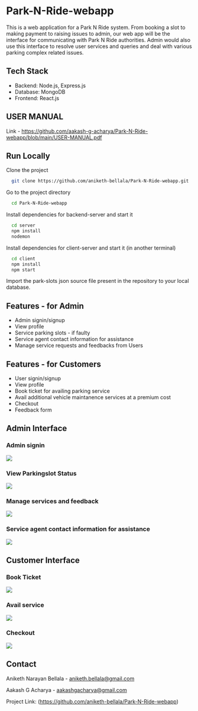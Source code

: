 # Park-N-Ride-webapp

This is a web application for a Park N Ride system. From booking a slot to making payment to raising issues to admin, our web app will be the interface for communicating with Park N Ride authorities. Admin would also use this interface to resolve user services and queries and deal with various parking complex related issues. 

## Tech Stack

- Backend: Node.js, Express.js
- Database: MongoDB
- Frontend: React.js

## USER MANUAL

Link - https://github.com/aakash-g-acharya/Park-N-Ride-webapp/blob/main/USER-MANUAL.pdf

## Run Locally

Clone the project

```bash
  git clone https://github.com/aniketh-bellala/Park-N-Ride-webapp.git
```

Go to the project directory

```bash
  cd Park-N-Ride-webapp
```

Install dependencies for backend-server and start it  

```bash
  cd server
  npm install
  nodemon
```

Install dependencies for client-server and start it (in another terminal)

```bash
  cd client
  npm install
  npm start
```


Import the park-slots json source file present in the repository to your local database.

## Features - for Admin

- Admin signin/signup 
- View profile
- Service parking slots - if faulty 
- Service agent contact information for assistance
- Manage service requests and feedbacks from Users


## Features - for Customers

- User signin/signup 
- View profile
- Book ticket for availing parking service
- Avail additional vehicle maintanence services at a premium cost
- Checkout
- Feedback form




## Admin Interface

### Admin signin
![](images/adminsignin.jpg)

### View Parkingslot Status
![](images/viewparkslotstatus.jpg)

### Manage services and feedback
![](images/manageuserreq.jpg)

### Service agent contact information for assistance
![](images/contact.jpg)

## Customer Interface


### Book Ticket
![](images/bookticket.png)

### Avail service
![](images/availservice.png)

### Checkout
![](images/checkout.png)

## Contact

Aniketh Narayan Bellala - aniketh.bellala@gmail.com

Aakash G Acharya - aakashgacharya@gmail.com

Project Link: (https://github.com/aniketh-bellala/Park-N-Ride-webapp)


